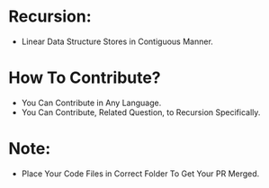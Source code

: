 # Recursion:
- Linear Data Structure Stores in Contiguous Manner.

# How To Contribute?
- You Can Contribute in Any Language.
- You Can Contribute, Related Question, to Recursion Specifically.

# Note:
- Place Your Code Files in Correct Folder To Get Your PR Merged.
